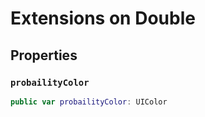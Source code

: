 # Extensions on Double

## Properties

### `probailityColor`

``` swift
public var probailityColor: UIColor 
```
